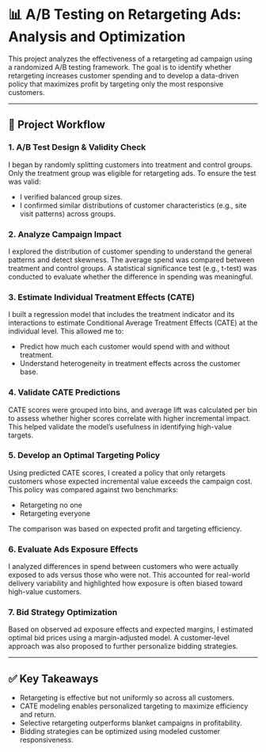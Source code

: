 # 📊 A/B Testing on Retargeting Ads: Analysis and Optimization

This project analyzes the effectiveness of a retargeting ad campaign using a randomized A/B testing framework. The goal is to identify whether retargeting increases customer spending and to develop a data-driven policy that maximizes profit by targeting only the most responsive customers.

---

## 🧠 Project Workflow

### 1. A/B Test Design & Validity Check

I began by randomly splitting customers into treatment and control groups. Only the treatment group was eligible for retargeting ads. To ensure the test was valid:
- I verified balanced group sizes.
- I confirmed similar distributions of customer characteristics (e.g., site visit patterns) across groups.

### 2. Analyze Campaign Impact

I explored the distribution of customer spending to understand the general patterns and detect skewness. The average spend was compared between treatment and control groups. A statistical significance test (e.g., t-test) was conducted to evaluate whether the difference in spending was meaningful.

### 3. Estimate Individual Treatment Effects (CATE)

I built a regression model that includes the treatment indicator and its interactions to estimate Conditional Average Treatment Effects (CATE) at the individual level. This allowed me to:
- Predict how much each customer would spend with and without treatment.
- Understand heterogeneity in treatment effects across the customer base.

### 4. Validate CATE Predictions

CATE scores were grouped into bins, and average lift was calculated per bin to assess whether higher scores correlate with higher incremental impact. This helped validate the model’s usefulness in identifying high-value targets.

### 5. Develop an Optimal Targeting Policy

Using predicted CATE scores, I created a policy that only retargets customers whose expected incremental value exceeds the campaign cost. This policy was compared against two benchmarks:
- Retargeting no one
- Retargeting everyone

The comparison was based on expected profit and targeting efficiency.

### 6. Evaluate Ads Exposure Effects

I analyzed differences in spend between customers who were actually exposed to ads versus those who were not. This accounted for real-world delivery variability and highlighted how exposure is often biased toward high-value customers.

### 7. Bid Strategy Optimization

Based on observed ad exposure effects and expected margins, I estimated optimal bid prices using a margin-adjusted model. A customer-level approach was also proposed to further personalize bidding strategies.

---

## ✅ Key Takeaways

- Retargeting is effective but not uniformly so across all customers.
- CATE modeling enables personalized targeting to maximize efficiency and return.
- Selective retargeting outperforms blanket campaigns in profitability.
- Bidding strategies can be optimized using modeled customer responsiveness.
